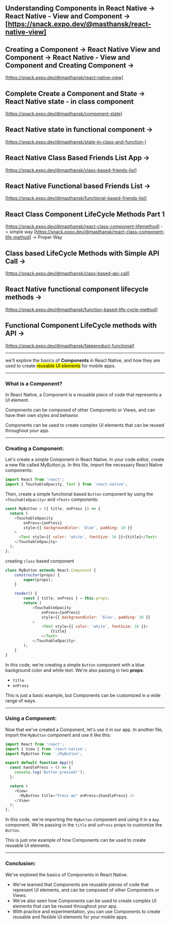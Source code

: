 ## Understanding Components in React Native -> React Native - View and Component -> [https://snack.expo.dev/@masthansk/react-native-view]
   
## Creating a Component -> React Native View and Component -> React Native - View and Component and Creating Component ->
[https://snack.expo.dev/@masthansk/react-native-view] 

## Complete Create a Component and State -> React Native state - in class component
[https://snack.expo.dev/@masthansk/component-state]

## React Native state in functional component -> 
[https://snack.expo.dev/@masthansk/state-in-class-and-function-]

## React Native Class Based Friends List App -> 
[https://snack.expo.dev/@masthansk/class-based-friends-list]

## React Native Functional based Friends List ->
[https://snack.expo.dev/@masthansk/functional-based-friends-list]

## React Class Component LifeCycle Methods Part 1
[https://snack.expo.dev/@masthansk/react-class-component-lifemethod] -> simple way
[https://snack.expo.dev/@masthansk/react-class-component-life-method] -> Proper Way

## Class based LifeCycle Methods with Simple API Call ->
[https://snack.expo.dev/@masthansk/class-based-api-call]

## React Native functional component lifecycle methods ->
[https://snack.expo.dev/@masthansk/function-based-life-cycle-method]

## Functional Component LifeCycle methods with API ->
[https://snack.expo.dev/@masthansk/fakeproduct-functional]



---

we'll explore the basics of **Components** in React Native, and how they are used to create <mark>reusable UI elements</mark> for mobile apps.

---

### What is a Component?
In React Native, a Component is a reusable piece of code that represents a UI element. 

Components can be composed of other Components or Views, and can have their own styles and behavior. 

Components can be used to create complex UI elements that can be reused throughout your app.

---

### Creating a Component:
Let's create a simple Component in React Native. In your code editor, create a new file called MyButton.js. In this file, import the necessary React Native components:


```javascript
import React from 'react';
import { TouchableOpacity, Text } from 'react-native';
```

Then, create a simple functional based `Button` component by using the `<TouchableOpacity>` and `<Text>` components:

```javascript
const MyButton = ({ title, onPress }) => {
  return (
    <TouchableOpacity 
        onPress={onPress} 
        style={{ backgroundColor: 'blue', padding: 10 }}
    >
      <Text style={{ color: 'white', fontSize: 16 }}>{title}</Text>
    </TouchableOpacity>
  );
};
```

creating `class` based component
```javascript
class MyButton extends React.Component {
    constructor(props) {
        super(props);
    }

    render() {
        const { title, onPress } = this.props;
        return (
            <TouchableOpacity 
                onPress={onPress} 
                style={{ backgroundColor: 'blue', padding: 10 }}
            >
                <Text style={{ color: 'white', fontSize: 16 }}>
                    {title}
                </Text>
            </TouchableOpacity>
        );
    }
}
```

In this code, we're creating a simple `Button` component with a blue background color and white text. We're also passing in two **props**: 
- `title`
- `onPress`

This is just a basic example, but Components can be customized in a wide range of ways.

---

### Using a Component:
Now that we've created a Component, let's use it in our app. In another file, import the `MyButton` component and use it like this:
```javascript
import React from 'react';
import { View } from 'react-native';
import MyButton from './MyButton';

export default function App(){
  const handlePress = () => {
    console.log('Button pressed!');
  };

  return (
    <View>
      <MyButton title="Press me" onPress={handlePress} />
    </View>
  );
};
```
In this code, we're importing the `MyButton` component and using it in a `App` component. We're passing in the `title` and `onPress` props to customize the `Button`. 

This is just one example of how Components can be used to create reusable UI elements.

---

### Conclusion:
We've explored the basics of Components in React Native. 
- We've learned that Components are reusable pieces of code that represent UI elements, and can be composed of other Components or Views. 
- We've also seen how Components can be used to create complex UI elements that can be reused throughout your app. 
- With practice and experimentation, you can use Components to create reusable and flexible UI elements for your mobile apps.